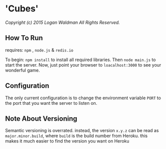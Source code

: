 'Cubes'
=====
_Copyright (c) 2015 Logan Waldman All Rights Reserved._

How To Run
----------
requires:
`npm` , `node.js` & `redis.io`

To begin: `npm install`
to install all required libraries.
Then `node main.js` to start the server. Now, just point your browser to `loacalhost:3000` to see your wonderful game.

Configuration
-------------
The only current configuration is to change the environment variable `PORT` to the port that you want the server to listen on.

Note About Versioning
---------------------
Semantic versioning is overrated.
instead, the version `x.y.z` can be read as `major.minor.build`, where `build` is the build number from Heroku.
this makes it much easier to find the version you want on Heroku
